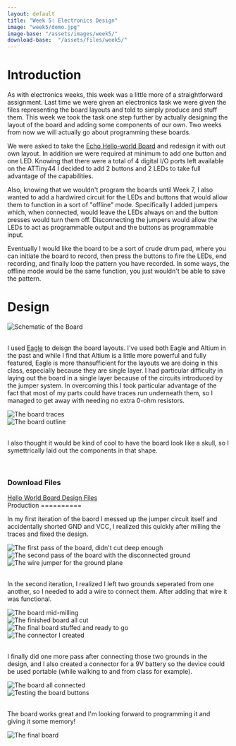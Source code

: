 ```yaml
---
layout: default
title: "Week 5: Electronics Design"
image: "week5/demo.jpg"
image-base: "/assets/images/week5/"
download-base:  "/assets/files/week5/"
---
```


Introduction
============

As with electronics weeks, this week was a little more of a straightforward assignment. Last time we were given an electronics task we were given the files representing the board layouts and told to simply produce and stuff them. This week we took the task one step further by actually designing the layout of the board and adding some components of our own. Two weeks from now we will actually go about programming these boards.

We were asked to take the [Echo Hello-world Board](http://academy.cba.mit.edu/classes/embedded_programming/index.html#echo) and redesign it with out own layout. In addition we were required at minimum to add one button and one LED. Knowing that there were a total of 4 digital I/O ports left available on the ATTiny44 I decided to add 2 buttons and 2 LEDs to take full advantage of the capabilities. 

Also, knowing that we wouldn't program the boards until Week 7, I also wanted to add a hardwired circuit for the LEDs and buttons that would allow them to function in a sort of "offline" mode. Specifically I added jumpers which, when connected, would leave the LEDs always on and the button presses would turn them off. Disconnecting the jumpers would allow the LEDs to act as programmable output and the buttons as programmable input.

Eventually I would like the board to be a sort of crude drum pad, where you can initiate the board to record, then press the buttons to fire the LEDs, end recording, and finally loop the pattern you have recorded. In some ways, the offline mode would be the same function, you just wouldn't be able to save the pattern.

Design
======

<div class="row">
  <div class="col-md-12"><img class="img-responsive" src="{{ site.baseurl }}{{ page.image-base }}schematic.png" alt="Schematic of the Board" /></div>
</div>
<br />

I used [Eagle](http://cadsoftusa.com) to deisgn the board layouts. I've used both Eagle and Altium in the past and while I find that Altium is a little more powerful and fully featured, Eagle is more thansufficient for the layouts we are doing in this class, especially because they are single layer. I had particular difficulty in laying out the board in a single layer because of the circuits introduced by the jumper system. In overcoming this I took particular advantage of the fact that most of my parts could have traces run underneath them, so I managed to get away with needing no extra 0-ohm resistors.

<div class="row">
  <div class="col-md-6"><img class="img-responsive" src="{{ site.baseurl }}{{ page.image-base }}traces.png" alt="The board traces" /></div>
  <div class="col-md-6"><img class="img-responsive" src="{{ site.baseurl }}{{ page.image-base }}outline.png" alt="The board outline" /></div>
</div>
<br />

I also thought it would be kind of cool to have the board look like a skull, so I symettrically laid out the components in that shape.

<br />
<div class="row">
  <div class="col-md-6 col-md-offset-3">
    <div class="panel panel-primary">
      <div class="panel-heading">
        <h3 class="panel-title">Download Files</h3>
      </div>
      <div class="panel-body"><a href="{{ site.baseurl }}{{ page.download-base }}HelloWorldBoard.zip">Hello World Board Design Files</a></div>
    </div>
  </div>
</div>
Production
==========

In my first iteration of the baord I messed up the jumper circuit itself and accidentally shorted GND and VCC, I realized this quickly after milling the traces and fixed the design.

<div class="row">
  <div class="col-md-4"><img class="img-responsive" src="{{ site.baseurl }}{{ page.image-base }}first_pass.jpg" alt="The first pass of the board, didn't cut deep enough" /></div>
  <div class="col-md-4 col-md-offset-1"><img class="img-responsive" src="{{ site.baseurl }}{{ page.image-base }}second_pass.jpg" alt="The second pass of the board with the disconnected ground" /></div>
  <div class="col-md-2 col-md-offset-1"><img class="img-responsive" src="{{ site.baseurl }}{{ page.image-base }}wire_jumper.jpg" alt="The wire jumper for the ground plane" /></div>
</div>
<br />

In the second iteration, I realized I left two grounds seperated from one another, so I needed to add a wire to connect them. After adding that wire it was functional.

<div class="row">
  <div class="col-md-3"><img class="img-responsive" src="{{ site.baseurl }}{{page.image-base}}mid_mill.jpg" alt="The board mid-milling" /></div>
  <div class="col-md-3"><img class="img-responsive" src="{{ site.baseurl }}{{page.image-base}}board_cut.jpg" alt="The finished board all cut" /></div>
  <div class="col-md-3"><img class="img-responsive" src="{{ site.baseurl }}{{page.image-base}}board_stuffed.jpg" alt="The final board stuffed and ready to go" /></div>
  <div class="col-md-3"><img class="img-responsive" src="{{ site.baseurl }}{{page.image-base}}connector.jpg" alt="The connector I created" /></div>
</div>
<br />

I finally did one more pass after connecting those two grounds in the design, and I also created a connector for a 9V battery so the device could be used portable (while walking to and from class for example).

<div class="row">
  <div class="col-md-6"><img class="img-responsive" src="{{ site.baseurl }}{{ page.image-base }}board_connected.jpg" alt="The board all connected" /></div>
  <div class="col-md-6"><img class="img-responsive" src="{{ site.baseurl }}{{ page.image-base }}board_test.jpg" alt="Testing the board buttons" /></div>
</div>
<br />

The board works great and I'm looking forward to programming it and giving it some memory!

<div class="row">
  <div class="col-md-12"><img class="img-responsive" src="{{ site.baseurl }}{{ page.image-base }}final.jpg" alt="The final board" /></div>
</div>
